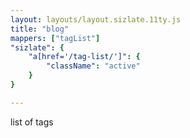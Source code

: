 ```yaml
---
layout: layouts/layout.sizlate.11ty.js
title: "blog"
mappers: ["tagList"]
"sizlate": {
    "a[href='/tag-list/']": {
        "className": "active"
    }
}

---
```

list of tags


<nav class="tags"><a href=""></a></nav>
